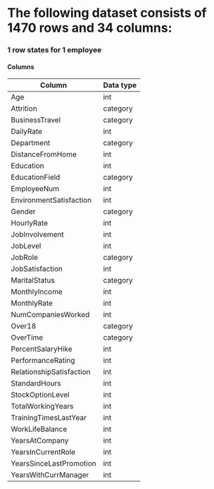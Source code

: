 # The following dataset consists of 1470 rows and 34 columns:

### 1 row states for 1 employee

#### Columns
Column | Data type
--- | --- 
Age | int
Attrition | category
BusinessTravel | category
DailyRate | int
Department | category
DistanceFromHome | int 
Education | int 
EducationField | category
EmployeeNum | int
EnvironmentSatisfaction | int 
Gender | category
HourlyRate | int 
JobInvolvement | int 
JobLevel | int 
JobRole | category
JobSatisfaction | int 
MaritalStatus | category 
MonthlyIncome | int 
MonthlyRate | int 
NumCompaniesWorked | int 
Over18 | category
OverTime | category
PercentSalaryHike | int 
PerformanceRating | int 
RelationshipSatisfaction | int 
StandardHours | int 
StockOptionLevel | int 
TotalWorkingYears | int 
TrainingTimesLastYear | int 
WorkLifeBalance | int 
YearsAtCompany | int 
YearsInCurrentRole | int 
YearsSinceLastPromotion | int 
YearsWithCurrManager | int